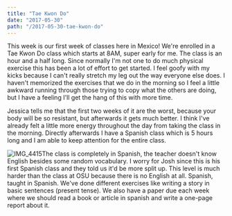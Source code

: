```yaml
---
title: "Tae Kwon Do"
date: "2017-05-30"
path: "/2017-05-30-tae-kwon-do"
---
```


This week is our first week of classes here in Mexico! We're enrolled in a Tae Kwon Do class which starts at 8AM, super early for me. The class is an hour and a half long. Since normally I'm not one to do much physical exercise this has been a lot of effort to get started. I feel goofy with my kicks because I can't really stretch my leg out the way everyone else does. I haven't memorized the exercises that we do in the morning so I feel a little awkward running through those trying to copy what the others are doing, but I have a feeling I'll get the hang of this with more time.

Jessica tells me that the first two weeks of it are the worst, because your body will be so resistant, but afterwards it gets much better. I think I've already felt a little more energy throughout the day from taking the class in the morning. Directly afterwards I have a Spanish class which is 5 hours long and I am able to keep attention for the entire class.

![IMG_4415](https://mcquadeblog.files.wordpress.com/2017/05/img_4415-e1496283883206.jpg?w=287)The class is completely in Spanish, the teacher doesn't know English besides some random vocabulary. I worry for Josh since this is his first Spanish class and they told us it'd be more split up. This level is much harder than the class at OSU because there is no English at all. Spanish, taught in Spanish. We've done different exercises like writing a story in basic sentences (present tense). We also have a paper due each week where we should read a book or article in spanish and write a one-page report about it.
